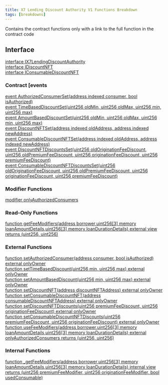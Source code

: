 ```yaml
---
title: X7 Lending Discount Authority V1 Functions Breakdown
tags: [breakdowns]
---
```


Contains the contract functions only with a link to the full function in the contract code

## Interface

[interface IX7LendingDiscountAuthority](/contracts/contract-source-code/X7LendingDiscountAuthorityV1.sol#L148)\
[interface IDiscountNFT](/contracts/contract-source-code/X7LendingDiscountAuthorityV1.sol#L162)\
[interface IConsumableDiscountNFT](/contracts/contract-source-code/X7LendingDiscountAuthorityV1.sol#L166)

### Contract [events

[event AuthorizedConsumerSet(address indexed consumer, bool isAuthorized)](/contracts/contract-source-code/X7LendingDiscountAuthorityV1.sol#L196)\
[event TimeBasedDiscountSet(uint256 oldMin, uint256 oldMax, uint256 min, uint256 max)](/contracts/contract-source-code/X7LendingDiscountAuthorityV1.sol#L197)\
[event AmountBasedDiscountSet(uint256 oldMin, uint256 oldMax, uint256 min, uint256 max)](/contracts/contract-source-code/X7LendingDiscountAuthorityV1.sol#L198)\
[event DiscountNFTSet(address indexed oldAddress, address indexed newAddress)](/contracts/contract-source-code/X7LendingDiscountAuthorityV1.sol#L199)\
[event ConsumableDiscountNFTSet(address indexed oldAddress, address indexed newAddress)](/contracts/contract-source-code/X7LendingDiscountAuthorityV1.sol#L200)\
[event DiscountNFTDiscountsSet(uint256 oldOriginationFeeDiscount, uint256 oldPremiumFeeDiscount, uint256 originationFeeDiscount, uint256 premiumFeeDiscount)](/contracts/contract-source-code/X7LendingDiscountAuthorityV1.sol#L201)\
[event ConsumableDiscountNFTDiscountsSet(uint256 oldOriginationFeeDiscount, uint256 oldPremiumFeeDiscount, uint256 originationFeeDiscount, uint256 premiumFeeDiscount)](/contracts/contract-source-code/X7LendingDiscountAuthorityV1.sol#L202)

### Modifier Functions

[modifier onlyAuthorizedConsumers](/contracts/contract-source-code/X7LendingDiscountAuthorityV1.sol#L211)

### Read-Only Functions

[function getFeeModifiers(address borrower,uint256[3] memory loanAmountDetails,uint256[3] memory loanDurationDetails) external view returns (uint256, uint256)](/contracts/contract-source-code/X7LendingDiscountAuthorityV1.sol#L278)

### External Functions

[function setAuthorizedConsumer(address consumer, bool isAuthorized) external onlyOwner](/contracts/contract-source-code/X7LendingDiscountAuthorityV1.sol#L216)\
[function setTimeBasedDiscount(uint256 min, uint256 max) external onlyOwner](/contracts/contract-source-code/X7LendingDiscountAuthorityV1.sol#L222)\
[function setAmountBasedDiscount(uint256 min, uint256 max) external onlyOwner](/contracts/contract-source-code/X7LendingDiscountAuthorityV1.sol#L231)\
[function setDiscountNFT(address discountNFTAddress) external onlyOwner](/contracts/contract-source-code/X7LendingDiscountAuthorityV1.sol#L240)\
[function setConsumableDiscountNFT(address consumableDiscountNFTAddress) external onlyOwner](/contracts/contract-source-code/X7LendingDiscountAuthorityV1.sol#L247)\
[function setDiscountNFTDiscounts(uint256 premiumFeeDiscount, uint256 originationFeeDiscount) external onlyOwner](/contracts/contract-source-code/X7LendingDiscountAuthorityV1.sol#L254)\
[function setConsumableDiscountNFTDiscounts(uint256 premiumFeeDiscount, uint256 originationFeeDiscount) external onlyOwner](/contracts/contract-source-code/X7LendingDiscountAuthorityV1.sol#L266)\
[function useFeeModifiers(address borrower,uint256[3] memory loanAmountDetails,uint256[3] memory loanDurationDetails) external onlyAuthorizedConsumers returns (uint256, uint256)](/contracts/contract-source-code/X7LendingDiscountAuthorityV1.sol#L292)

### Internal Functions

[function \_getFeeModifiers(address borrower,uint256[3] memory loanAmountDetails,uint256[3] memory loanDurationDetails) internal view returns (uint256 premiumFeeModifier, uint256 originationFeeModifier, bool usedConsumable)](/contracts/contract-source-code/X7LendingDiscountAuthorityV1.sol#L310)
